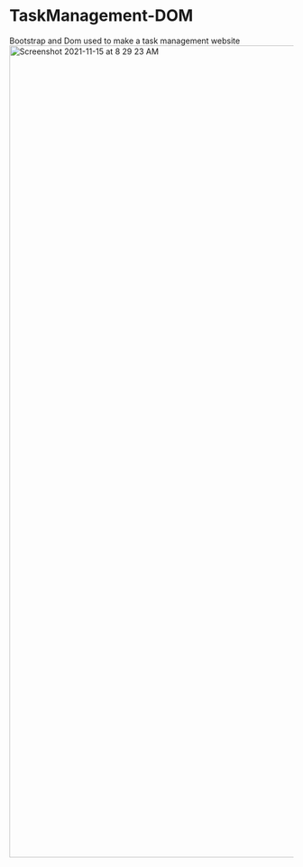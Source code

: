 # TaskManagement-DOM
Bootstrap and Dom used to make a task management website 
<img width="1440" alt="Screenshot 2021-11-15 at 8 29 23 AM" src="https://user-images.githubusercontent.com/83231203/141715420-d8eecfde-5764-44b7-8780-264e6a5bbb11.png">
